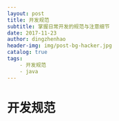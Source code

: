 ```yaml
---
layout: post
title: 开发规范
subtitle: 掌握日常开发的规范与注意细节
date: 2017-11-23
author: dingzhenhao
header-img: img/post-bg-hacker.jpg
catalog: true
tags:
    - 开发规范
    - java
---
```


# 开发规范